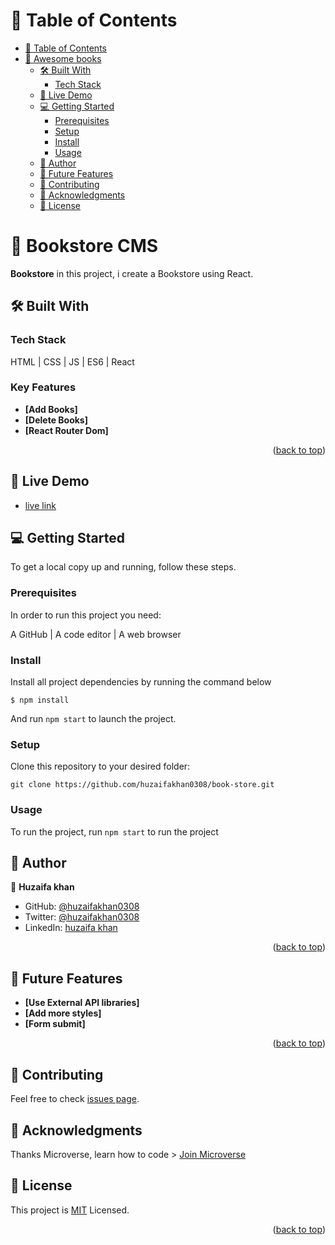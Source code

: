 # 📗 Table of Contents

- [📗 Table of Contents](#-table-of-contents)
- [📖 Awesome books ](#-awesome-books-)
  - [🛠 Built With ](#-built-with-)
    - [Tech Stack ](#tech-stack-)
  - [🚀 Live Demo ](#-live-demo-)
  - [💻 Getting Started ](#-getting-started-)
    - [Prerequisites](#prerequisites)
    - [Setup](#setup)
    - [Install](#install)
    - [Usage](#usage)
  - [👥 Author ](#-author-)
  - [🔭 Future Features ](#-future-features-)
  - [🤝 Contributing ](#-contributing-)
  - [🙏 Acknowledgments ](#-acknowledgments-)
  - [📝 License ](#-license-)

# 📖 Bookstore CMS <a name="about-project"></a>

**Bookstore** in this project, i create a Bookstore using React.

## 🛠 Built With <a name="built-with"></a>

### Tech Stack <a name="tech-stack"></a>

HTML | CSS | JS | ES6 | React

### Key Features <a name="key-features"></a>

- **[Add Books]**
- **[Delete Books]**
- **[React Router Dom]**

<p align="right">(<a href="#readme-top">back to top</a>)</p>

## 🚀 Live Demo <a name="live-demo"></a>

- [live link](https://book-store-6wut.onrender.com/)

## 💻 Getting Started <a name="getting-started"></a>

To get a local copy up and running, follow these steps.

### Prerequisites

In order to run this project you need:

A GitHub | A code editor | A web browser

### Install

Install all project dependencies by running the command below

  `$ npm install`
  
And run `npm start` to launch the project.

### Setup

Clone this repository to your desired folder:

  `git clone https://github.com/huzaifakhan0308/book-store.git`

### Usage

To run the project, run `npm start` to run the project

## 👥 Author <a name="author"></a>

👤 **Huzaifa khan**

- GitHub: [@huzaifakhan0308](https://github.com/huzaifakhan0308)
- Twitter: [@huzaifakhan0308](https://twitter.com/home?lang=en)
- LinkedIn: [huzaifa khan](https://www.linkedin.com/in/huzaifa-khan-938140256/)

<p align="right">(<a href="#readme-top">back to top</a>)</p>


## 🔭 Future Features <a name="future-features"></a>

- **[Use External API libraries]**
- **[Add more styles]**
- **[Form submit]**

<p align="right">(<a href="#readme-top">back to top</a>)</p>

## 🤝 Contributing <a name="contributing"></a>

Feel free to check [issues page](https://github.com/huzaifakhan0308/book-store/issues).

## 🙏 Acknowledgments <a name="acknowledgements"></a>


Thanks Microverse, learn how to code > [Join Microverse](https://www.microverse.org/?grsf=9m3hq6)

## 📝 License <a name="license"></a>

This project is [MIT](./LICENSE) Licensed.

<p align="right">(<a href="#readme-top">back to top</a>)</p>
